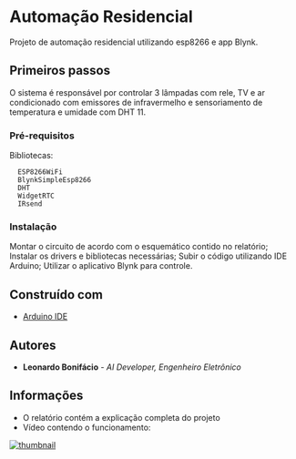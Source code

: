 # Automação Residencial

Projeto de automação residencial utilizando esp8266 e app Blynk.

## Primeiros passos

O sistema é responsável por controlar 3 lâmpadas com rele, TV e ar condicionado com emissores de infravermelho e sensoriamento de temperatura e umidade com DHT 11.

### Pré-requisitos

Bibliotecas:
```
  ESP8266WiFi
  BlynkSimpleEsp8266
  DHT
  WidgetRTC
  IRsend
```

### Instalação

Montar o circuito de acordo com o esquemático contido no relatório;
Instalar os drivers e bibliotecas necessárias;
Subir o código utilizando IDE Arduino;
Utilizar o aplicativo Blynk para controle.


## Construído com

* [Arduino IDE](https://www.arduino.cc/en/main/software)


## Autores

* **Leonardo Bonifácio** - *AI Developer, Engenheiro Eletrônico*


## Informações

* O relatório contém a explicação completa do projeto
* Vídeo contendo o funcionamento:
 
[![thumbnail](https://user-images.githubusercontent.com/42444599/52231568-74723c00-28a1-11e9-8f63-97ddba5912e8.png)](https://youtu.be/kLSGIVT8qWw)
